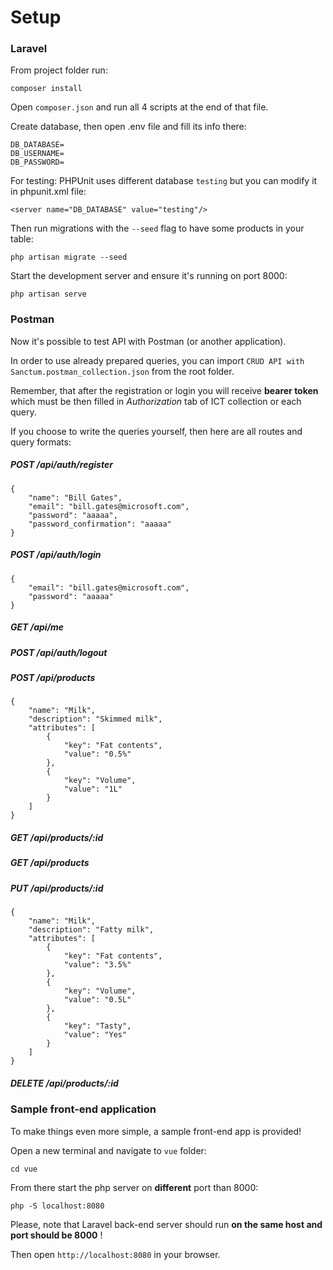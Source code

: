 # Setup

### Laravel

From project folder run:

    composer install

Open `composer.json` and run all 4 scripts at the end of that file.

Create database, then open .env file and fill its info there:

    DB_DATABASE=
    DB_USERNAME=
    DB_PASSWORD=


For testing: PHPUnit uses different database `testing` but you can modify it in phpunit.xml file:

    <server name="DB_DATABASE" value="testing"/>

Then run migrations with the `--seed` flag to have some products in your table:

    php artisan migrate --seed

Start the development server and ensure it's running on port 8000:

    php artisan serve

### Postman

Now it's possible to test API with Postman (or another application).

In order to use already prepared queries, you can import `CRUD API with Sanctum.postman_collection.json` from the root folder.

Remember, that after the registration or login you will receive **bearer token** which must be then filled in
*Authorization* tab of ICT collection or each query.

If you choose to write the queries yourself, then here are all routes and query formats:

##### POST /api/auth/register

    {
        "name": "Bill Gates",
        "email": "bill.gates@microsoft.com",
        "password": "aaaaa",
        "password_confirmation": "aaaaa"
    }

##### POST /api/auth/login

    {
        "email": "bill.gates@microsoft.com",
        "password": "aaaaa"
    }

##### GET /api/me

##### POST /api/auth/logout

##### POST /api/products

    {
        "name": "Milk",
        "description": "Skimmed milk",
        "attributes": [
            {
                "key": "Fat contents",
                "value": "0.5%"
            },
            {
                "key": "Volume",
                "value": "1L"
            }
        ]
    }

##### GET /api/products/:id

##### GET /api/products

##### PUT /api/products/:id

    {
        "name": "Milk",
        "description": "Fatty milk",
        "attributes": [
            {
                "key": "Fat contents",
                "value": "3.5%"
            },
            {
                "key": "Volume",
                "value": "0.5L"
            },
            {
                "key": "Tasty",
                "value": "Yes"
            }
        ]
    }

##### DELETE /api/products/:id

### Sample front-end application

To make things even more simple, a sample front-end app is provided!

Open a new terminal and navigate to `vue` folder:

    cd vue

From there start the php server on **different** port than 8000:

    php -S localhost:8080

Please, note that Laravel back-end server should run **on the same host and port should be 8000** !

Then open `http://localhost:8080` in your browser.